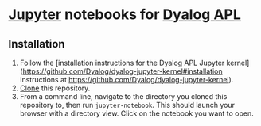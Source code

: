 # [Jupyter](http://jupyter.org/) notebooks for [Dyalog APL](https://www.dyalog.com/)

## Installation

1. Follow the [installation instructions for the Dyalog APL Jupyter kernel](https://github.com/Dyalog/dyalog-jupyter-kernel#installation instructions at https://github.com/Dyalog/dyalog-jupyter-kernel).
1. [Clone](https://help.github.com/articles/cloning-a-repository/) this repository.
1. From a command line, navigate to the directory you cloned this repository to, then run `jupyter-notebook`. This should launch your browser with a directory view. Click on the notebook you want to open.

